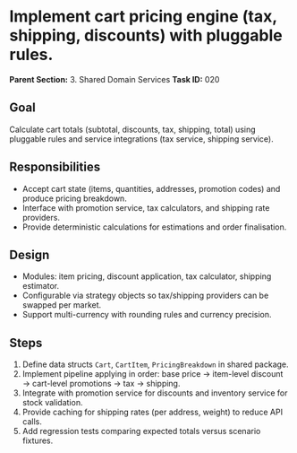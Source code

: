 # Implement cart pricing engine (tax, shipping, discounts) with pluggable rules.

**Parent Section:** 3. Shared Domain Services
**Task ID:** 020

## Goal
Calculate cart totals (subtotal, discounts, tax, shipping, total) using pluggable rules and service integrations (tax service, shipping service).

## Responsibilities
- Accept cart state (items, quantities, addresses, promotion codes) and produce pricing breakdown.
- Interface with promotion service, tax calculators, and shipping rate providers.
- Provide deterministic calculations for estimations and order finalisation.

## Design
- Modules: item pricing, discount application, tax calculator, shipping estimator.
- Configurable via strategy objects so tax/shipping providers can be swapped per market.
- Support multi-currency with rounding rules and currency precision.

## Steps
1. Define data structs `Cart`, `CartItem`, `PricingBreakdown` in shared package.
2. Implement pipeline applying in order: base price → item-level discount → cart-level promotions → tax → shipping.
3. Integrate with promotion service for discounts and inventory service for stock validation.
4. Provide caching for shipping rates (per address, weight) to reduce API calls.
5. Add regression tests comparing expected totals versus scenario fixtures.
